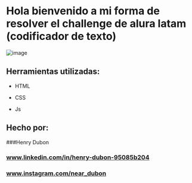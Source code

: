 # Hola bienvenido a mi forma de resolver el challenge de alura latam (codificador de texto)

![image](https://github.com/neardubon/Challenge-Encriptador-de-texto/assets/65300835/94bcec9f-0bf4-4e09-8038-f78dcf1fbbb8)


## Herramientas utilizadas:

* HTML

* CSS

* Js

## Hecho por:

###Henry Dubon

### www.linkedin.com/in/henry-dubon-95085b204
### www.instagram.com/near_dubon

